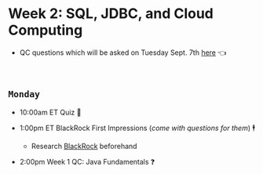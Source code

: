 # Week 2: SQL, JDBC, and Cloud Computing
- QC questions which will be asked on Tuesday Sept. 7th [here](https://github.com/210823-Enterprise/demos/blob/main/week2/qc-questions.md) 👈

<br>

## `Monday`
- 10:00am ET Quiz 📝

- 1:00pm ET BlackRock First Impressions (*come with questions for them*) 🕴️
  - Research [BlackRock](https://www.blackrock.com/us/individual) beforehand

- 2:00pm Week 1 QC: Java Fundamentals ❓







<br>

